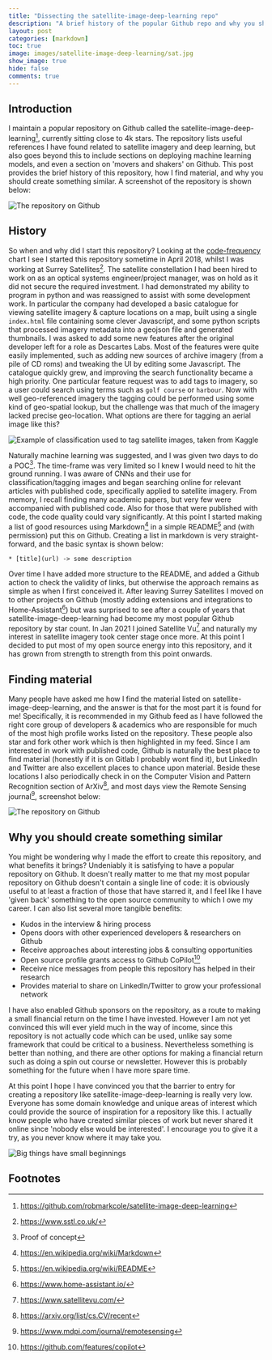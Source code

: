 ```yaml
---
title: "Dissecting the satellite-image-deep-learning repo"
description: "A brief history of the popular Github repo and why you should create something similar"
layout: post
categories: [markdown]
toc: true
image: images/satellite-image-deep-learning/sat.jpg
show_image: true
hide: false
comments: true
---
```

## Introduction
I maintain a popular repository on Github called the satellite-image-deep-learning[^1], currently sitting close to 4k stars. The repository lists useful references I have found related to satellite imagery and deep learning, but also goes beyond this to include sections on deploying machine learning models, and even a section on 'movers and shakers' on Github. This post provides the brief history of this repository, how I find material, and why you should create something similar. A screenshot of the repository is shown below:

![](https://raw.githubusercontent.com/robmarkcole/blog/master/images/satellite-image-deep-learning/main.jpg "The repository on Github")

## History
So when and why did I start this repository? Looking at the [code-frequency](https://github.com/robmarkcole/satellite-image-deep-learning/graphs/code-frequency) chart I see I started this repository sometime in April 2018, whilst I was working at Surrey Satellites[^2]. The satellite constellation I had been hired to work on as an optical systems engineer/project manager, was on hold as it did not secure the required investment. I had demonstrated my ability to program in python and was reassigned to assist with some development work. In particular the company had developed a basic catalogue for viewing satellite imagery & capture locations on a map, built using a single `index.html` file containing some clever Javascript, and some python scripts that processed imagery metadata into a geojson file and generated thumbnails. I was asked to add some new features after the original developer left for a role as Descartes Labs. Most of the features were quite easily implemented, such as adding new sources of archive imagery (from a pile of CD roms) and tweaking the UI by editing some Javascript. The catalogue quickly grew, and improving the search functionality became a high priority. One particular feature request was to add tags to imagery, so a user could search using terms such as `golf course` or `harbour`. Now with well geo-referenced imagery the tagging could be performed using some kind of geo-spatial lookup, but the challenge was that much of the imagery lacked precise geo-location. What options are there for tagging an aerial image like this? 

![](https://raw.githubusercontent.com/robmarkcole/blog/master/images/satellite-image-deep-learning/classification.jpg "Example of classification used to tag satellite images, taken from Kaggle")

Naturally machine learning was suggested, and I was given two days to do a POC[^3]. The time-frame was very limited so I knew I would need to hit the ground running. I was aware of CNNs and their use for classification/tagging images and began searching online for relevant articles with published code, specifically applied to satellite imagery. From memory, I recall finding many academic papers, but very few were accompanied with published code. Also for those that were published with code, the code quality could vary significantly. At this point I started making a list of good resources using Markdown[^4] in a simple README[^5] and (with permission) put this on Github. Creating a list in markdown is very straight-forward, and the basic syntax is shown below:

```
* [title](url) -> some description
```

Over time I have added more structure to the README, and added a Github action to check the validity of links, but otherwise the approach remains as simple as when I first conceived it. After leaving Surrey Satellites I moved on to other projects on Github (mostly adding extensions and integrations to Home-Assistant[^6]) but was surprised to see after a couple of years that satellite-image-deep-learning had become my most popular Github repository by star count. In Jan 2021 I joined Satellite Vu[^7] and naturally my interest in satellite imagery took center stage once more. At this point I decided to put most of my open source energy into this repository, and it has grown from strength to strength from this point onwards.

## Finding material
Many people have asked me how I find the material listed on satellite-image-deep-learning, and the answer is that for the most part it is found for me! Specifically, it is recommended in my Github feed as I have followed the right core group of developers & academics who are responsible for much of the most high profile works listed on the repository. These people also star and fork other work which is then highlighted in my feed. Since I am interested in work with published code, Github is naturally the best place to find material (honestly if it is on Gitlab I probably wont find it), but LinkedIn and Twitter are also excellent places to chance upon material. Beside these locations I also periodically check in on the Computer Vision and Pattern Recognition section of ArXiv[^8], and most days view the Remote Sensing journal[^9], screenshot below:

![](https://raw.githubusercontent.com/robmarkcole/blog/master/images/satellite-image-deep-learning/journal.jpg "The repository on Github")

## Why you should create something similar
You might be wondering why I made the effort to create this repository, and what benefits it brings? Undeniably it is satisfying to have a popular repository on Github. It doesn't really matter to me that my most popular repository on Github doesn't contain a single line of code: it is obviously useful to at least a fraction of those that have starred it, and I feel like I have 'given back' something to the open source community to which I owe my career. I can also list several more tangible benefits:

- Kudos in the interview & hiring process
- Opens doors with other experienced developers & researchers on Github
- Receive approaches about interesting jobs & consulting opportunities
- Open source profile grants access to Github CoPilot[^10]
- Receive nice messages from people this repository has helped in their research
- Provides material to share on LinkedIn/Twitter to grow your professional network

I have also enabled Github sponsors on the repository, as a route to making a small financial return on the time I have invested. However I am not yet convinced this will ever yield much in the way of income, since this repository is not actually code which can be used, unlike say some framework that could be critical to a business. Nevertheless something is better than nothing, and there are other options for making a financial return such as doing a spin out course or newsletter. However this is probably something for the future when I have more spare time.

At this point I hope I have convinced you that the barrier to entry for creating a repository like satellite-image-deep-learning is really very low. Everyone has some domain knowledge and unique areas of interest which could provide the source of inspiration for a repository like this. I actually know people who have created similar pieces of work but never shared it online since 'nobody else would be interested'. I encourage you to give it a try, as you never know where it may take you.

![](https://raw.githubusercontent.com/robmarkcole/blog/master/images/satellite-image-deep-learning/acorn.jpg "Big things have small beginnings")

## Footnotes
[^1]: https://github.com/robmarkcole/satellite-image-deep-learning
[^2]: https://www.sstl.co.uk/
[^3]: Proof of concept
[^4]: https://en.wikipedia.org/wiki/Markdown
[^5]: https://en.wikipedia.org/wiki/README
[^6]: https://www.home-assistant.io/
[^7]: https://www.satellitevu.com/
[^8]: https://arxiv.org/list/cs.CV/recent
[^9]: https://www.mdpi.com/journal/remotesensing
[^10]: https://github.com/features/copilot